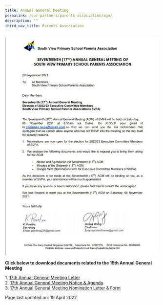 ```yaml
---
title: Annual General Meeting
permalink: /our-partners/parents-association/agm/
description: ""
third_nav_title: Parents Association
---
```

<img src="/images/agm.jpeg">
<p><strong>Click below to download documents related to the 15th Annual General Meeting</strong></p>
<p>1. <a href="https://drive.google.com/file/d/1nhUW2ambBRZf3OGJn8NGyBBylBEN6tkS/view?usp=sharing" target="_blank" rel="noopener"><u>17th Annual General Meeting Letter</u></a><br />2.&nbsp;<a href="https://drive.google.com/file/d/1NcjIVsIoJ4AmSKDYn-jdobFPYIsM4nOp/view?usp=sharing" target="_blank" rel="noopener"><u>17th Annual General Meeting Notice &amp; Agenda</u></a><br />3.&nbsp;<a href="https://drive.google.com/file/d/1vQHbU0G984XJZoD7917SWelhMRorODhp/view?usp=sharing" target="_blank" rel="noopener"><u>17th Annual General Meeting Nomination Letter &amp; Form</u></a></p>
<p>Page last updated on: 19 April 2022</p>